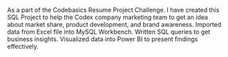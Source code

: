 As a part of the Codebasics Resume Project Challenge.
I have created this SQL Project to help the Codex company marketing team to get an idea about market share, product development, and brand awareness.
Imported data from Excel file into MySQL Workbench.
Written SQL queries to get business insights.
Visualized data into Power BI to present findings effectively.
